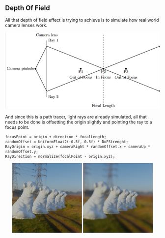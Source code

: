 ## Depth Of Field
All that depth of field effect is trying to achieve is to simulate how real world camera lenses work.

<p align="center">
  <img src="../Gallery/DepthOfField.png"/>
</p>

And since this is a path tracer, light rays are already simulated, all that needs to be done is offsetting the origin slightly and pointing the ray to a focus point.

```
focusPoint = origin + direction * focalLength;
randomOffset = UniformFloat2(-0.5f, 0.5f) * DoFStrenght;
RayOrigin = origin.xyz + cameraRight * randomOffset.x + cameraUp * randomOffset.y;
RayDirection = normalize(focalPoint - origin.xyz);
```

<p align="center">
  <img src="../Gallery/DoFOff.png" width="45%" />
  <img src="../Gallery/DoFOn.png" width="45%" />
</p>